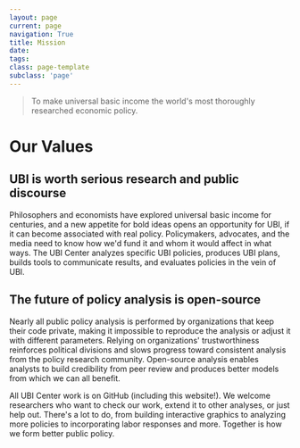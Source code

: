 ```yaml
---
layout: page
current: page
navigation: True
title: Mission
date: 
tags:
class: page-template
subclass: 'page'
---
```



>To make universal basic income the world's most thoroughly researched economic policy.


# Our Values

## UBI is worth serious research and public discourse

Philosophers and economists have explored universal basic income for centuries, and a new appetite for bold ideas opens an opportunity for UBI, if it can become associated with real policy.
Policymakers, advocates, and the media need to know how we'd fund it and whom it would affect in what ways.
The UBI Center analyzes specific UBI policies, produces UBI plans, builds tools to communicate results, and evaluates policies in the vein of UBI.

## The future of policy analysis is open-source

Nearly all public policy analysis is performed by organizations that keep their code private, making it impossible to reproduce the analysis or adjust it with different parameters.
Relying on organizations' trustworthiness reinforces political divisions and slows progress toward consistent analysis from the policy research community.
Open-source analysis enables analysts to build credibility from peer review and produces better models from which we can all benefit.

All UBI Center work is on GitHub (including this website!).
We welcome researchers who want to check our work, extend it to other analyses, or just help out.
There's a lot to do, from building interactive graphics to analyzing more policies to incorporating labor responses and more.
Together is how we form better public policy.

